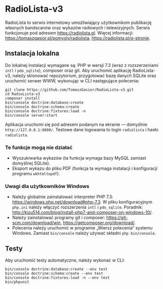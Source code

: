 RadioLista-v3
===

RadioLista to serwis internetowy umożliwiający użytkownikom publikację własnych bandscanów oraz wykazów radiowych i telewizyjnych. Serwis funkcjonuje pod adresem https://radiolista.pl. Więcej informacji: https://tomaszgasior.pl/pomysly/radiolista, https://radiolista.pl/o-stronie.

Instalacja lokalna
---

Do lokalnej instalacji wymagane są: PHP w wersji 7.3 (wraz z rozszerzeniami `intl` i `pdo_sqlite`), composer oraz git. Aby uruchomić aplikację RadioLista-v3, należy sklonować repozytorium, przygotować bazę danych SQLite oraz uruchomić serwer WWW, wykonując w CLI następujące polecenia:

    git clone https://github.com/TomaszGasior/RadioLista-v3.git
    cd RadioLista-v3
    composer install
    bin/console doctrine:database:create
    bin/console doctrine:schema:create
    bin/console doctrine:fixtures:load -n
    bin/console server:start

Aplikacja uruchomi się pod adresem podanym na ekranie — domyślnie `http://127.0.0.1:8000/`. Testowe dane logowania to login `radiolista` i hasło `radiolista`.

### Te funkcje mogą nie działać

* Wyszukiwarka wykazów (ta funkcja wymaga bazy MySQL zamiast domyślnej SQLite).
* Eksport wykazu do pliku PDF (funkcja ta wymaga instalacji i konfiguracji programu `wkhtmltopdf`).

### Uwagi dla użytkowników Windows

* Należy globalnie zainstalować interpreter PHP 7.3: https://windows.php.net/download#php-7.3. W pliku konfiguracyjnym `php.ini` należy włączyć rozszerzenia `intl` i `pdo_sqlite`. Poradnik: http://kizu514.com/blog/install-php7-and-composer-on-windows-10/.
* Należy zainstalować programy git i composer: https://git-scm.com/download/win, https://getcomposer.org/download/.
* Polecenia należy uruchomić w programie „Wiersz polecenia” systemu Windows. Zamiast `bin/console` należy używać składni `php bin/console`.

Testy
---

Aby uruchomić testy automatyczne, należy wykonać w CLI:

    bin/console doctrine:database:create --env test
    bin/console doctrine:schema:create --env test
    bin/console doctrine:fixtures:load -n --env test
    bin/phpunit
